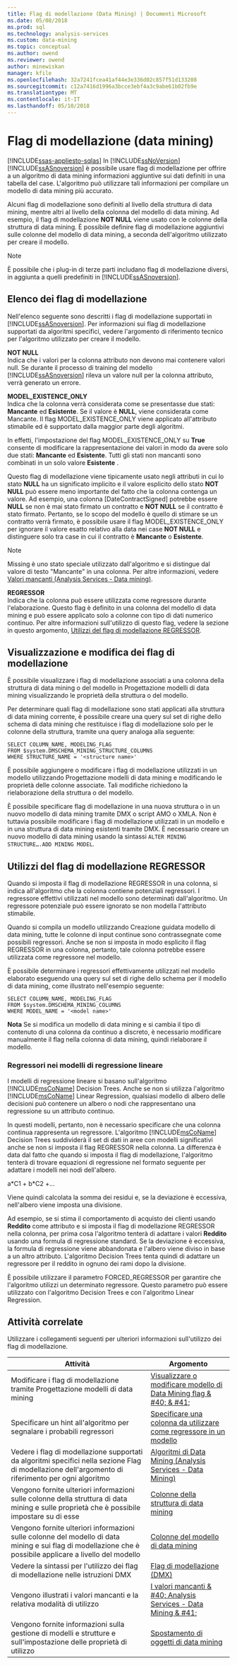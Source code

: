 ```yaml
---
title: Flag di modellazione (Data Mining) | Documenti Microsoft
ms.date: 05/08/2018
ms.prod: sql
ms.technology: analysis-services
ms.custom: data-mining
ms.topic: conceptual
ms.author: owend
ms.reviewer: owend
author: minewiskan
manager: kfile
ms.openlocfilehash: 32a7241fcea41af44e3e336d02c857f51d133208
ms.sourcegitcommit: c12a7416d1996a3bcce3ebf4a3c9abe61b02fb9e
ms.translationtype: MT
ms.contentlocale: it-IT
ms.lasthandoff: 05/10/2018
---
```

# <a name="modeling-flags-data-mining"></a>Flag di modellazione (data mining)
[!INCLUDE[ssas-appliesto-sqlas](../../includes/ssas-appliesto-sqlas.md)]
  In [!INCLUDE[ssNoVersion](../../includes/ssnoversion-md.md)] [!INCLUDE[ssASnoversion](../../includes/ssasnoversion-md.md)] è possibile usare flag di modellazione per offrire a un algoritmo di data mining informazioni aggiuntive sui dati definiti in una tabella del case. L'algoritmo può utilizzare tali informazioni per compilare un modello di data mining più accurato.  
  
 Alcuni flag di modellazione sono definiti al livello della struttura di data mining, mentre altri al livello della colonna del modello di data mining. Ad esempio, il flag di modellazione **NOT NULL** viene usato con le colonne della struttura di data mining. È possibile definire flag di modellazione aggiuntivi sulle colonne del modello di data mining, a seconda dell'algoritmo utilizzato per creare il modello.  
  
> [!NOTE]  
>  È possibile che i plug-in di terze parti includano flag di modellazione diversi, in aggiunta a quelli predefiniti in [!INCLUDE[ssASnoversion](../../includes/ssasnoversion-md.md)].  
  
## <a name="list-of-modeling-flags"></a>Elenco dei flag di modellazione  
 Nell'elenco seguente sono descritti i flag di modellazione supportati in [!INCLUDE[ssASnoversion](../../includes/ssasnoversion-md.md)]. Per informazioni sui flag di modellazione supportati da algoritmi specifici, vedere l'argomento di riferimento tecnico per l'algoritmo utilizzato per creare il modello.  
  
 **NOT NULL**  
 Indica che i valori per la colonna attributo non devono mai contenere valori null. Se durante il processo di training del modello [!INCLUDE[ssASnoversion](../../includes/ssasnoversion-md.md)] rileva un valore null per la colonna attributo, verrà generato un errore.  
  
 **MODEL_EXISTENCE_ONLY**  
 Indica che la colonna verrà considerata come se presentasse due stati: **Mancante** ed **Esistente**. Se il valore è **NULL**, viene considerata come Mancante. Il flag MODEL_EXISTENCE_ONLY viene applicato all'attributo stimabile ed è supportato dalla maggior parte degli algoritmi.  
  
 In effetti, l'impostazione del flag MODEL_EXISTENCE_ONLY su **True** consente di modificare la rappresentazione dei valori in modo da avere solo due stati: **Mancante** ed **Esistente**. Tutti gli stati non mancanti sono combinati in un solo valore **Esistente** .  
  
 Questo flag di modellazione viene tipicamente usato negli attributi in cui lo stato **NULL** ha un significato implicito e il valore esplicito dello stato **NOT NULL** può essere meno importante del fatto che la colonna contenga un valore. Ad esempio, una colonna [DateContractSigned] potrebbe essere **NULL** se non è mai stato firmato un contratto e **NOT NULL** se il contratto è stato firmato. Pertanto, se lo scopo del modello è quello di stimare se un contratto verrà firmato, è possibile usare il flag MODEL_EXISTENCE_ONLY per ignorare il valore esatto relativo alla data nei case **NOT NULL** e distinguere solo tra case in cui il contratto è **Mancante** o **Esistente**.  
  
> [!NOTE]  
>  Missing è uno stato speciale utilizzato dall'algoritmo e si distingue dal valore di testo "Mancante" in una colonna. Per altre informazioni, vedere [Valori mancanti &#40;Analysis Services - Data mining&#41;](../../analysis-services/data-mining/missing-values-analysis-services-data-mining.md).  
  
 **REGRESSOR**  
 Indica che la colonna può essere utilizzata come regressore durante l'elaborazione. Questo flag è definito in una colonna del modello di data mining e può essere applicato solo a colonne con tipo di dati numerico continuo. Per altre informazioni sull'utilizzo di questo flag, vedere la sezione in questo argomento, [Utilizzi del flag di modellazione REGRESSOR](#bkmk_UseRegressors).  
  
## <a name="viewing-and-changing-modeling-flags"></a>Visualizzazione e modifica dei flag di modellazione  
 È possibile visualizzare i flag di modellazione associati a una colonna della struttura di data mining o del modello in Progettazione modelli di data mining visualizzando le proprietà della struttura o del modello.  
  
 Per determinare quali flag di modellazione sono stati applicati alla struttura di data mining corrente, è possibile creare una query sul set di righe dello schema di data mining che restituisce i flag di modellazione solo per le colonne della struttura, tramite una query analoga alla seguente:  
  
```  
SELECT COLUMN_NAME, MODELING_FLAG  
FROM $system.DMSCHEMA_MINING_STRUCTURE_COLUMNS  
WHERE STRUCTURE_NAME = '<structure name>'  
```  
  
 È possibile aggiungere o modificare i flag di modellazione utilizzati in un modello utilizzando Progettazione modelli di data mining e modificando le proprietà delle colonne associate. Tali modifiche richiedono la rielaborazione della struttura o del modello.  
  
 È possibile specificare flag di modellazione in una nuova struttura o in un nuovo modello di data mining tramite DMX o script AMO o XMLA. Non è tuttavia possibile modificare i flag di modellazione utilizzati in un modello e in una struttura di data mining esistenti tramite DMX. È necessario creare un nuovo modello di data mining usando la sintassi `ALTER MINING STRUCTURE….ADD MINING MODEL`.  
  
##  <a name="bkmk_UseRegressors"></a> Utilizzi del flag di modellazione REGRESSOR  
 Quando si imposta il flag di modellazione REGRESSOR in una colonna, si indica all'algoritmo che la colonna contiene potenziali regressori. I regressore effettivi utilizzati nel modello sono determinati dall'algoritmo. Un regressore potenziale può essere ignorato se non modella l'attributo stimabile.  
  
 Quando si compila un modello utilizzando Creazione guidata modello di data mining, tutte le colonne di input continue sono contrassegnate come possibili regressori. Anche se non si imposta in modo esplicito il flag REGRESSOR in una colonna, pertanto, tale colonna potrebbe essere utilizzata come regressore nel modello.  
  
 È possibile determinare i regressori effettivamente utilizzati nel modello elaborato eseguendo una query sul set di righe dello schema per il modello di data mining, come illustrato nell'esempio seguente:  
  
```  
SELECT COLUMN_NAME, MODELING_FLAG  
FROM $system.DMSCHEMA_MINING_COLUMNS  
WHERE MODEL_NAME = '<model name>'  
```  
  
 **Nota** Se si modifica un modello di data mining e si cambia il tipo di contenuto di una colonna da continuo a discreto, è necessario modificare manualmente il flag nella colonna di data mining, quindi rielaborare il modello.  
  
### <a name="regressors-in-linear-regression-models"></a>Regressori nei modelli di regressione lineare  
 I modelli di regressione lineare si basano sull'algoritmo [!INCLUDE[msCoName](../../includes/msconame-md.md)] Decision Trees. Anche se non si utilizza l'algoritmo [!INCLUDE[msCoName](../../includes/msconame-md.md)] Linear Regression, qualsiasi modello di albero delle decisioni può contenere un albero o nodi che rappresentano una regressione su un attributo continuo.  
  
 In questi modelli, pertanto, non è necessario specificare che una colonna continua rappresenta un regressore. L'algoritmo [!INCLUDE[msCoName](../../includes/msconame-md.md)] Decision Trees suddividerà il set di dati in aree con modelli significativi anche se non si imposta il flag REGRESSOR nella colonna. La differenza è data dal fatto che quando si imposta il flag di modellazione, l'algoritmo tenterà di trovare equazioni di regressione nel formato seguente per adattare i modelli nei nodi dell'albero.  
  
 a*C1 + b\*C2 +...  
  
 Viene quindi calcolata la somma dei residui e, se la deviazione è eccessiva, nell'albero viene imposta una divisione.  
  
 Ad esempio, se si stima il comportamento di acquisto dei clienti usando **Reddito** come attributo e si imposta il flag di modellazione REGRESSOR nella colonna, per prima cosa l'algoritmo tenterà di adattare i valori **Reddito** usando una formula di regressione standard. Se la deviazione è eccessiva, la formula di regressione viene abbandonata e l'albero viene diviso in base a un altro attributo. L'algoritmo Decision Trees tenta quindi di adattare un regressore per il reddito in ognuno dei rami dopo la divisione.  
  
 È possibile utilizzare il parametro FORCED_REGRESSOR per garantire che l'algoritmo utilizzi un determinato regressore. Questo parametro può essere utilizzato con l'algoritmo Decision Trees e con l'algoritmo Linear Regression.  
  
## <a name="related-tasks"></a>Attività correlate  
 Utilizzare i collegamenti seguenti per ulteriori informazioni sull'utilizzo dei flag di modellazione.  
  
|Attività|Argomento|  
|----------|-----------|  
|Modificare i flag di modellazione tramite Progettazione modelli di data mining|[Visualizzare o modificare modello di Data Mining flag & #40; & #41;](../../analysis-services/data-mining/view-or-change-modeling-flags-data-mining.md)|  
|Specificare un hint all'algoritmo per segnalare i probabili regressori|[Specificare una colonna da utilizzare come regressore in un modello](../../analysis-services/data-mining/specify-a-column-to-use-as-regressor-in-a-model.md)|  
|Vedere i flag di modellazione supportati da algoritmi specifici nella sezione Flag di modellazione dell'argomento di riferimento per ogni algoritmo|[Algoritmi di Data Mining &#40;Analysis Services - Data Mining&#41;](../../analysis-services/data-mining/data-mining-algorithms-analysis-services-data-mining.md)|  
|Vengono fornite ulteriori informazioni sulle colonne della struttura di data mining e sulle proprietà che è possibile impostare su di esse|[Colonne della struttura di data mining](../../analysis-services/data-mining/mining-structure-columns.md)|  
|Vengono fornite ulteriori informazioni sulle colonne del modello di data mining e sui flag di modellazione che è possibile applicare a livello del modello|[Colonne del modello di data mining](../../analysis-services/data-mining/mining-model-columns.md)|  
|Vedere la sintassi per l'utilizzo dei flag di modellazione nelle istruzioni DMX|[Flag di modellazione &#40;DMX&#41;](../../dmx/modeling-flags-dmx.md)|  
|Vengono illustrati i valori mancanti e la relativa modalità di utilizzo|[I valori mancanti & #40; Analysis Services - Data Mining & #41;](../../analysis-services/data-mining/missing-values-analysis-services-data-mining.md)|  
|Vengono fornite informazioni sulla gestione di modelli e strutture e sull'impostazione delle proprietà di utilizzo|[Spostamento di oggetti di data mining](../../analysis-services/data-mining/moving-data-mining-objects.md)|  
  
  
